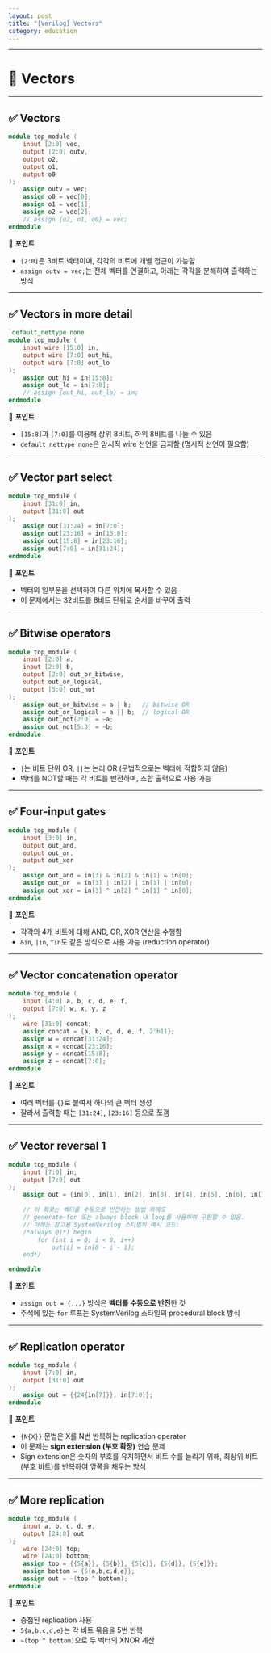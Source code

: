```yaml
---
layout: post
title: "[Verilog] Vectors"
category: education
---
```

---
# 📘 Vectors
---

## ✅ Vectors

```verilog
module top_module (
    input [2:0] vec,
    output [2:0] outv,
    output o2,
    output o1,
    output o0
);
    assign outv = vec;
    assign o0 = vec[0];
    assign o1 = vec[1];
    assign o2 = vec[2];
    // assign {o2, o1, o0} = vec;
endmodule
```

📌 **포인트**  
- `[2:0]`은 3비트 벡터이며, 각각의 비트에 개별 접근이 가능함  
- `assign outv = vec;`는 전체 벡터를 연결하고, 아래는 각각을 분해하여 출력하는 방식

---

## ✅ Vectors in more detail

```verilog
`default_nettype none
module top_module (
    input wire [15:0] in,
    output wire [7:0] out_hi,
    output wire [7:0] out_lo
);
    assign out_hi = in[15:8];
    assign out_lo = in[7:0];    
    // assign {out_hi, out_lo} = in;
endmodule
```

📌 **포인트**  
- `[15:8]`과 `[7:0]`를 이용해 상위 8비트, 하위 8비트를 나눌 수 있음  
- `default_nettype none`은 암시적 wire 선언을 금지함 (명시적 선언이 필요함)

---

## ✅ Vector part select

```verilog
module top_module (
    input [31:0] in,
    output [31:0] out
);
    assign out[31:24] = in[7:0];
    assign out[23:16] = in[15:8];
    assign out[15:8] = in[23:16];
    assign out[7:0] = in[31:24];
endmodule
```

📌 **포인트**  
- 벡터의 일부분을 선택하여 다른 위치에 복사할 수 있음  
- 이 문제에서는 32비트를 8비트 단위로 순서를 바꾸어 출력

---

## ✅ Bitwise operators

```verilog
module top_module (
    input [2:0] a,
    input [2:0] b,
    output [2:0] out_or_bitwise,
    output out_or_logical,
    output [5:0] out_not
);
    assign out_or_bitwise = a | b;   // bitwise OR
    assign out_or_logical = a || b;  // logical OR
    assign out_not[2:0] = ~a;
    assign out_not[5:3] = ~b;
endmodule
```

📌 **포인트**  
- `|`는 비트 단위 OR, `||`는 논리 OR (문법적으로는 벡터에 적합하지 않음)  
- 벡터를 NOT할 때는 각 비트를 반전하며, 조합 출력으로 사용 가능

---

## ✅ Four-input gates

```verilog
module top_module (
    input [3:0] in,
    output out_and,
    output out_or,
    output out_xor
);
    assign out_and = in[3] & in[2] & in[1] & in[0];
    assign out_or  = in[3] | in[2] | in[1] | in[0];
    assign out_xor = in[3] ^ in[2] ^ in[1] ^ in[0];
endmodule

```

📌 **포인트**  
- 각각의 4개 비트에 대해 AND, OR, XOR 연산을 수행함
- `&in`, `|in`, `^in`도 같은 방식으로 사용 가능 (reduction operator)

---

## ✅ Vector concatenation operator

```verilog
module top_module (
    input [4:0] a, b, c, d, e, f,
    output [7:0] w, x, y, z
);
    wire [31:0] concat;
    assign concat = {a, b, c, d, e, f, 2'b11};
    assign w = concat[31:24];
    assign x = concat[23:16];
    assign y = concat[15:8];
    assign z = concat[7:0];
endmodule
```

📌 **포인트**  
- 여러 벡터를 `{}`로 붙여서 하나의 큰 벡터 생성  
- 잘라서 출력할 때는 `[31:24]`, `[23:16]` 등으로 쪼갬

---

## ✅ Vector reversal 1

```verilog
module top_module (
    input [7:0] in,
    output [7:0] out
);
    assign out = {in[0], in[1], in[2], in[3], in[4], in[5], in[6], in[7]};
    
    // 이 회로는 벡터를 수동으로 반전하는 방법 외에도
    // generate-for 또는 always block 내 loop를 사용하여 구현할 수 있음.
    // 아래는 참고용 SystemVerilog 스타일의 예시 코드:
    /*always @(*) begin    
        for (int i = 0; i < 8; i++)
            out[i] = in[8 - i - 1];
    end*/

endmodule

```

📌 **포인트**  
- `assign out = {...}` 방식은 **벡터를 수동으로 반전**한 것
- 주석에 있는 `for` 루프는 SystemVerilog 스타일의 procedural block 방식

---

## ✅ Replication operator

```verilog
module top_module (
    input [7:0] in,
    output [31:0] out
);
    assign out = {{24{in[7]}}, in[7:0]};
endmodule
```

📌 **포인트**  
- `{N{X}}` 문법은 X를 N번 반복하는 replication operator  
- 이 문제는 **sign extension (부호 확장)** 연습 문제
- Sign extension은 숫자의 부호를 유지하면서 비트 수를 늘리기 위해, 최상위 비트(부호 비트)를 반복하여 앞쪽을 채우는 방식

---

## ✅ More replication

```verilog
module top_module (
    input a, b, c, d, e,
    output [24:0] out
);
    wire [24:0] top;
    wire [24:0] bottom;
    assign top = {{5{a}}, {5{b}}, {5{c}}, {5{d}}, {5{e}}};
    assign bottom = {5{a,b,c,d,e}};
    assign out = ~(top ^ bottom);
endmodule
```

📌 **포인트**  
- 중첩된 replication 사용  
- `5{a,b,c,d,e}`는 각 비트 묶음을 5번 반복  
- `~(top ^ bottom)`으로 두 벡터의 XNOR 계산
